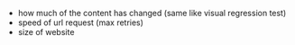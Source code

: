 * how much of the content has changed (same like visual regression test)
* speed of url request (max retries)
* size of website